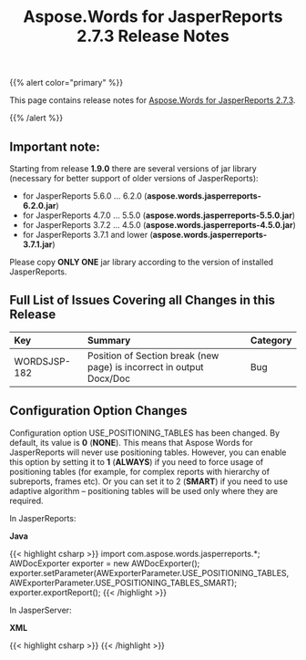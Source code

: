 ﻿---
title: Aspose.Words for JasperReports 2.7.3 Release Notes
articleTitle: Aspose.Words for JasperReports 2.7.3 Release Notes
linktitle: Aspose.Words for JasperReports 2.7.3 Release Notes
description: "Aspose.Words for JasperReports 2.7.3 Release Notes – learn about the latest updates and fixes."
type: docs
weight: 50
url: /jasperreports/aspose-words-for-jasperreports-2-7-3-release-notes/
---

{{% alert color="primary" %}}

This page contains release notes for [Aspose.Words for JasperReports 2.7.3](https://downloads.aspose.com/words/jasperreports/new-releases/aspose.words-for-jasperreports-2.7.3/).

{{% /alert %}}

## Important note:

Starting from release **1.9.0** there are several versions of jar library (necessary for better support of older versions of JasperReports):

- for JasperReports 5.6.0 ... 6.2.0 (**aspose.words.jasperreports-6.2.0.jar**)
- for JasperReports 4.7.0 ... 5.5.0 (**aspose.words.jasperreports-5.5.0.jar**)
- for JasperReports 3.7.2 ... 4.5.0 (**aspose.words.jasperreports-4.5.0.jar**)
- for JasperReports 3.7.1 and lower (**aspose.words.jasperreports-3.7.1.jar**)

Please copy **ONLY ONE** jar library according to the version of installed JasperReports.

## Full List of Issues Covering all Changes in this Release

|Key |Summary |Category |
| :- | :- | :- |
|WORDSJSP-182 |Position of Section break (new page) is incorrect in output Docx/Doc |Bug|

## Configuration Option Changes

Configuration option USE_POSITIONING_TABLES has been changed. By default, its value is **0** (**NONE**). This means that Aspose Words for JasperReports will never use positioning tables. However, you can enable this option by setting it to **1** (**ALWAYS**) if you need to force usage of positioning tables (for example, for complex reports with hierarchy of subreports, frames etc). Or you can set it to 2 (**SMART**) if you need to use adaptive algorithm – positioning tables will be used only where they are required.

In JasperReports:

**Java**

{{< highlight csharp >}}
import com.aspose.words.jasperreports.*;
AWDocExporter exporter = new AWDocExporter();
exporter.setParameter(AWExporterParameter.USE_POSITIONING_TABLES, AWExporterParameter.USE_POSITIONING_TABLES_SMART);
exporter.exportReport();
{{< /highlight >}}

In JasperServer:

**XML**

{{< highlight csharp >}}
<bean id="aw_exportParameters" class="com.aspose.words.jasperreports.AWExportParametersBean">
    <property name="usePositioningTables" value="2"/>
</bean>
{{< /highlight >}}
